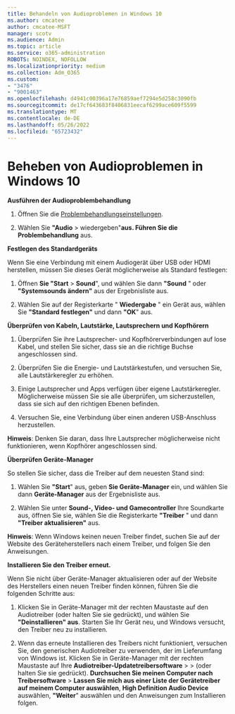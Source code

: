 ```yaml
---
title: Behandeln von Audioproblemen in Windows 10
ms.author: cmcatee
author: cmcatee-MSFT
manager: scotv
ms.audience: Admin
ms.topic: article
ms.service: o365-administration
ROBOTS: NOINDEX, NOFOLLOW
ms.localizationpriority: medium
ms.collection: Adm_O365
ms.custom:
- "3476"
- "9001463"
ms.openlocfilehash: d4941c00396a17e76859aef7294e5d258c3090fb
ms.sourcegitcommit: de17cf643683f8406831eecaf6299ace609f5599
ms.translationtype: MT
ms.contentlocale: de-DE
ms.lasthandoff: 05/26/2022
ms.locfileid: "65723432"
---
```

# <a name="troubleshooting-audio-issues-in-windows-10"></a>Beheben von Audioproblemen in Windows 10

**Ausführen der Audioproblembehandlung**

1. Öffnen Sie die [Problembehandlungseinstellungen](ms-settings:troubleshoot).

2. Wählen Sie **"Audio** >  wiedergeben"**aus. Führen Sie die Problembehandlung** aus.

**Festlegen des Standardgeräts**

Wenn Sie eine Verbindung mit einem Audiogerät über USB oder HDMI herstellen, müssen Sie dieses Gerät möglicherweise als Standard festlegen:

1. Öffnen **Sie "Start** > **Sound**", und wählen Sie dann **"Sound** " oder **"Systemsounds ändern"** aus der Ergebnisliste aus.

2. Wählen Sie auf der Registerkarte " **Wiedergabe** " ein Gerät aus, wählen Sie **"Standard festlegen"** und dann **"OK**" aus.

**Überprüfen von Kabeln, Lautstärke, Lautsprechern und Kopfhörern**

1. Überprüfen Sie ihre Lautsprecher- und Kopfhörerverbindungen auf lose Kabel, und stellen Sie sicher, dass sie an die richtige Buchse angeschlossen sind.

2. Überprüfen Sie die Energie- und Lautstärkestufen, und versuchen Sie, alle Lautstärkeregler zu erhöhen.

3. Einige Lautsprecher und Apps verfügen über eigene Lautstärkeregler. Möglicherweise müssen Sie sie alle überprüfen, um sicherzustellen, dass sie sich auf den richtigen Ebenen befinden.

4. Versuchen Sie, eine Verbindung über einen anderen USB-Anschluss herzustellen.

**Hinweis**: Denken Sie daran, dass Ihre Lautsprecher möglicherweise nicht funktionieren, wenn Kopfhörer angeschlossen sind.

**Überprüfen Geräte-Manager**

So stellen Sie sicher, dass die Treiber auf dem neuesten Stand sind:

1. Wählen Sie **"Start**" aus, geben **Sie Geräte-Manager** ein, und wählen Sie dann **Geräte-Manager** aus der Ergebnisliste aus.

2. Wählen Sie unter **Sound-, Video- und Gamecontroller** Ihre Soundkarte aus, öffnen Sie sie, wählen Sie die Registerkarte **"Treiber** " und dann **"Treiber aktualisieren"** aus.

**Hinweis**: Wenn Windows keinen neuen Treiber findet, suchen Sie auf der Website des Geräteherstellers nach einem Treiber, und folgen Sie den Anweisungen.

**Installieren Sie den Treiber erneut.**

Wenn Sie nicht über Geräte-Manager aktualisieren oder auf der Website des Herstellers einen neuen Treiber finden können, führen Sie die folgenden Schritte aus:

1. Klicken Sie in Geräte-Manager mit der rechten Maustaste auf den Audiotreiber (oder halten Sie sie gedrückt), und wählen Sie **"Deinstallieren" aus**. Starten Sie Ihr Gerät neu, und Windows versucht, den Treiber neu zu installieren.

2. Wenn das erneute Installieren des Treibers nicht funktioniert, versuchen Sie, den generischen Audiotreiber zu verwenden, der im Lieferumfang von Windows ist. Klicken Sie in Geräte-Manager mit der rechten Maustaste auf Ihre **Audiotreiber-Updatetreibersoftware** \> \> (oder halten Sie sie gedrückt). **Durchsuchen Sie meinen Computer nach Treibersoftware** \> **Lassen Sie mich aus einer Liste der Gerätetreiber auf meinem Computer auswählen**, **High Definition Audio Device** auswählen, **"Weiter**" auswählen und den Anweisungen zum Installieren folgen.
